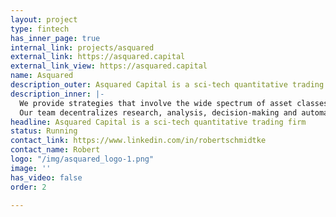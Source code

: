 ```yaml
---
layout: project
type: fintech
has_inner_page: true
internal_link: projects/asquared
external_link: https://asquared.capital
external_link_view: https://asquared.capital
name: Asquared
description_outer: Asquared Capital is a sci-tech quantitative trading firm
description_inner: |-
  We provide strategies that involve the wide spectrum of asset classes, primarily taking advantage of high-potential crypto assets and decentralized finance. Since the start, we bring a research-intensive and automation-driven trading approach to the forefront, utilizing both historically proven and emerging methods of mathematical finance and statistics.
  Our team decentralizes research, analysis, decision-making and automation and centralizes risk management, enabling us to implement a diverse range of trading strategies while ensuring that risks are comprehensively outlined and controlled with transparent accountability. Our investment and trading professionals are located in the Carribean, Europe and North America.
headline: Asquared Capital is a sci-tech quantitative trading firm
status: Running
contact_link: https://www.linkedin.com/in/robertschmidtke
contact_name: Robert
logo: "/img/asquared_logo-1.png"
image: ''
has_video: false
order: 2

---
```


